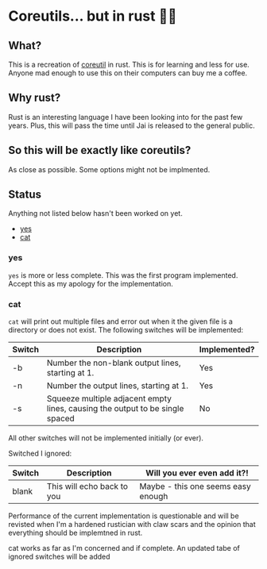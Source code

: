 # Coreutils... but in rust 🤔🦀

## What?

This is a recreation of [coreutil](https://en.wikipedia.org/wiki/List_of_GNU_Core_Utilities_commands) in rust. This is for learning and less for use. Anyone mad enough to use this on their computers can buy me a coffee.

## Why rust?

Rust is an interesting language I have been looking into for the past few years. Plus, this will pass the time until Jai is released to the general public.

## So this will be exactly like coreutils?
As close as possible. Some options might not be implmented.

## Status
Anything not listed below hasn't been worked on yet. 

* [yes](#yes)
* [cat](#cat)

### yes 

```yes``` is more or less complete. This was the first program implemented. Accept this as my apology for the implementation.

### cat

```cat``` will print out multiple files and error out when it the given file is a directory or does not exist. The following switches will be implemented:

| Switch | Description                                                                   | Implemented? |
|--------|-------------------------------------------------------------------------------|--------------|
| -b     | Number the non-blank output lines, starting at 1.                             | Yes          |
| -n     | Number the output lines, starting at 1.                                       | Yes          |
| -s     | Squeeze multiple adjacent empty lines, causing the output to be single spaced | No           |

All other switches will not be implemented initially (or ever).

Switched I ignored:

| Switch | Description | Will you ever even add it?! | 
|--------|-------------|-----------------------------|
| blank | This will echo back to you | Maybe - this one seems easy enough |

Performance of the current implementation is questionable and will be revisted when I'm a hardened rustician with claw scars and the opinion that everything should be implemtned in rust. 

cat works as far as I'm concerned and if complete. An updated tabe of ignored switches will be added
